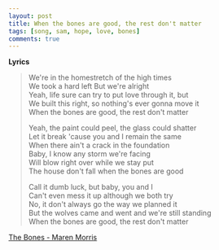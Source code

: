 ```yaml
---
layout: post
title: When the bones are good, the rest don't matter
tags: [song, sam, hope, love, bones]
comments: true
---
```

__Lyrics__

> We're in the homestretch of the high times   
> We took a hard left But we're alright   
> Yeah, life sure can try to put love through it, but   
> We built this right, so nothing's ever gonna move it   
> When the bones are good, the rest don't matter
>    
> Yeah, the paint could peel, the glass could shatter  
> Let it break 'cause you and I remain the same     
> When there ain't a crack in the foundation     
> Baby, I know any storm we're facing   
> Will blow right over while we stay put   
> The house don't fall when the bones are good   
>
> Call it dumb luck, but baby, you and I   
> Can't even mess it up although we both try   
> No, it don't always go the way we planned it   
> But the wolves came and went and we're still standing    
> When the bones are good, the rest don't matter  
   
[The Bones - Maren Morris](https://youtu.be/2WT18Uh0rWU/)
